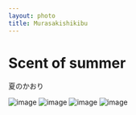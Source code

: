 ```yaml
---
layout: photo
title: Murasakishikibu
---
```

# Scent of summer

夏のかおり

![image](/assets/images/July2019/IMG_1937.JPG/)
![image](/assets/images/July2019/IMG_1939.JPG/)
![image](/assets/images/July2019/IMG_1932.JPG/)
![image](/assets/images/July2019/IMG_1940.JPG/)
